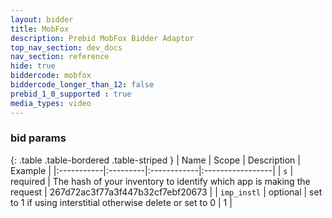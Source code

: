 ```yaml
---
layout: bidder
title: MobFox
description: Prebid MobFox Bidder Adaptor
top_nav_section: dev_docs
nav_section: reference
hide: true
biddercode: mobfox
biddercode_longer_than_12: false
prebid_1_0_supported : true
media_types: video
---
```


### bid params

{: .table .table-bordered .table-striped }
| Name | Scope | Description | Example |
|:-----------|:---------|:------------|:-----------------|
| `s` | required | The hash of your inventory to identify which app is making the request | 267d72ac3f77a3f447b32cf7ebf20673 |
| `imp_instl` | optional | set to 1 if using interstitial otherwise delete or set to 0 | 1 |
